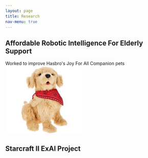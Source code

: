 ```yaml
---
layout: page
title: Research
nav-menu: true
---
```


<section id="one">
  <div class="inner">
    <h2>Affordable Robotic Intelligence For Elderly Support</h2>
    Worked to improve Hasbro's Joy For All Companion pets
    <img src="/assets/images/hasbro_pet.jpeg" alt="One of Hasbro's Joy For All Companion Pets">
    </div>
    </section>

<section id="two">
  <div class="inner">
    <h2>Starcraft II ExAI Project</h2>
    </div>
    </section>
